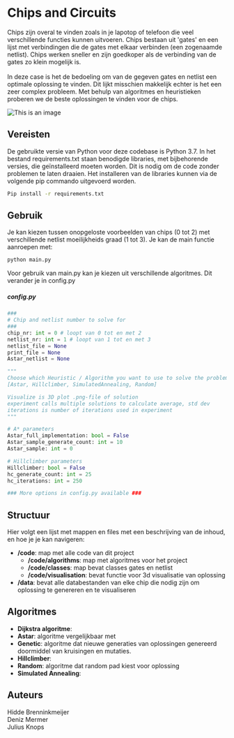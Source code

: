 # Chips and Circuits
Chips zijn overal te vinden zoals in je lapotop of telefoon die veel verschillende functies kunnen uitvoeren. Chips bestaan uit 'gates' en een lijst met verbindingen die de gates met elkaar verbinden (een zogenaamde netlist). Chips werken sneller en zijn goedkoper als de verbinding van de gates zo klein mogelijk is.\
\
In deze case is het de bedoeling om van de gegeven gates en netlist een optimale oplossing te vinden. Dit lijkt misschien makkelijk echter is het een zeer complex probleem. Met behulp van algoritmes en heuristieken proberen we de beste oplossingen te vinden voor de chips. 

![This is an image](/mnt/c/Users/Eigenaar/Documents/heuristiek_algoritme/Chippies/Chippies/docs/Example_visualisation.png)
## Vereisten

De gebruikte versie van Python voor deze codebase is Python 3.7. In het bestand requirements.txt staan benodigde libraries, met bijbehorende versies, die geïnstalleerd moeten worden. Dit is nodig om de code zonder problemen te laten draaien. Het installeren van de libraries kunnen via de volgende pip commando uitgevoerd worden.

```bash
Pip install -r requirements.txt
```
## Gebruik 

Je kan kiezen tussen onopgeloste voorbeelden van chips (0 tot 2) met verschillende netlist moeilijkheids graad (1 tot 3). 
Je kan de main functie aanroepen met:

```bash
python main.py
```
Voor gebruik van main.py kan je kiezen uit verschillende algoritmes. Dit verander je in config.py

##### config.py
```python
###
# Chip and netlist number to solve for
###
chip_nr: int = 0 # loopt van 0 tot en met 2
netlist_nr: int = 1 # loopt van 1 tot en met 3
netlist_file = None
print_file = None
Astar_netlist = None

"""
Choose which Heuristic / Algorithm you want to use to solve the problem
[Astar, Hillclimber, SimulatedAnnealing, Random]

Visualize is 3D plot .png-file of solution
experiment calls multiple solutions to calculate average, std dev
iterations is number of iterations used in experiment
"""

# A* parameters
Astar_full_implementation: bool = False 
Astar_sample_generate_count: int = 10
Astar_sample: int = 0

# Hillclimber parameters
Hillclimber: bool = False
hc_generate_count: int = 25
hc_iterations: int = 250

### More options in config.py available ###
```
## Structuur

Hier volgt een lijst met mappen en files met een beschrijving van de inhoud, en hoe je je kan navigeren:
- **/code**: map met alle code van dit project
    - **/code/algorithms**: map met algoritmes voor het project
    - **/code/classes**: map bevat classes gates en netlist
    - **/code/visualisation**: bevat functie voor 3d visualisatie van oplossing
- **/data**: bevat alle databestanden van elke chip die nodig zijn om oplossing te genereren en te visualiseren

## Algoritmes
-   **Dijkstra algoritme**: 
-   **Astar**: algoritme vergelijkbaar met 
-   **Genetic**: algoritme dat nieuwe generaties van oplossingen genereerd doormiddel van kruisingen en mutaties. 
-   **Hillclimber**: 
-   **Random**: algoritme dat random pad kiest voor oplossing
-   **Simulated Annealing**: 

## Auteurs

Hidde Brenninkmeijer\
Deniz Mermer\
Julius Knops